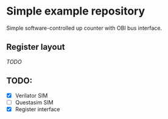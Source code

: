 # Simple example repository

Simple software-controlled up counter with OBI bus interface.

## Register layout
_TODO_

## TODO:

- [x] Verilator SIM
- [ ] Questasim SIM
- [x] Register interface
